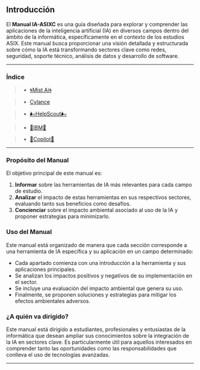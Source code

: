 ## Introducción

El **Manual IA-ASIXC** es una guía diseñada para explorar y comprender las aplicaciones de la inteligencia artificial (IA) en diversos campos dentro del ámbito de la informática, específicamente en el contexto de los estudios ASIX. Este manual busca proporcionar una visión detallada y estructurada sobre cómo la IA está transformando sectores clave como redes, seguridad, soporte técnico, análisis de datos y desarrollo de software.

---
### Índice

>* [🌀Mist Ai🌀](https://github.com/LorenaGonzalez-ITB2425/TA05-/blob/ae4357146e8a5dc8ca703ff431a3e37fa987a349/Mist%20AI.md)

>* [Cylance](https://github.com/LorenaGonzalez-ITB2425/TA05-/blob/4364ada7227c653e9b5452ac005d51769a472081/Cylance.md)

>* [​🌬️HelpScout​🌬️](https://github.com/LorenaGonzalez-ITB2425/TA05-/blob/021db84c48a69b77ebe088492925c5a8f2edbee1/HelpScout.md)

>* [🐝IBM🐝](https://github.com/LorenaGonzalez-ITB2425/TA05-/blob/109120749fa73ad26663103f6fac4d886086ce11/IBM.md)

>* [👾Copilot👾](https://github.com/LorenaGonzalez-ITB2425/TA05-/blob/6ec1073925aa5cd445ca330970b9dfc79deded34/Copilot.md)

---

### Propósito del Manual
El objetivo principal de este manual es:

1. **Informar** sobre las herramientas de IA más relevantes para cada campo de estudio.
2. **Analizar** el impacto de estas herramientas en sus respectivos sectores, evaluando tanto sus beneficios como desafíos.
3. **Concienciar** sobre el impacto ambiental asociado al uso de la IA y proponer estrategias para minimizarlo.

### Uso del Manual
Este manual está organizado de manera que cada sección corresponde a una herramienta de IA específica y su aplicación en un campo determinado:

- Cada apartado comienza con una introducción a la herramienta y sus aplicaciones principales.
- Se analizan los impactos positivos y negativos de su implementación en el sector.
- Se incluye una evaluación del impacto ambiental que genera su uso.
- Finalmente, se proponen soluciones y estrategias para mitigar los efectos ambientales adversos.

### ¿A quién va dirigido?
Este manual está dirigido a estudiantes, profesionales y entusiastas de la informática que desean ampliar sus conocimientos sobre la integración de la IA en sectores clave. Es particularmente útil para aquellos interesados en comprender tanto las oportunidades como las responsabilidades que conlleva el uso de tecnologías avanzadas.

---
